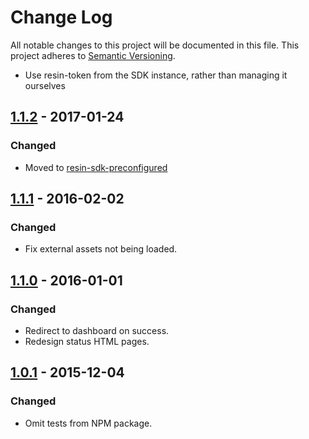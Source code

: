 # Change Log

All notable changes to this project will be documented in this file.
This project adheres to [Semantic Versioning](http://semver.org/).

- Use resin-token from the SDK instance, rather than managing it ourselves

## [1.1.2] - 2017-01-24

### Changed

- Moved to [resin-sdk-preconfigured](https://github.com/resin-io-modules/resin-sdk-preconfigured)

## [1.1.1] - 2016-02-02

### Changed

- Fix external assets not being loaded.

## [1.1.0] - 2016-01-01

### Changed

- Redirect to dashboard on success.
- Redesign status HTML pages.

## [1.0.1] - 2015-12-04

### Changed

- Omit tests from NPM package.

[1.1.2]: https://github.com/resin-io/resin-cli-auth/compare/v1.1.1...v1.1.2
[1.1.1]: https://github.com/resin-io/resin-cli-auth/compare/v1.1.0...v1.1.1
[1.1.0]: https://github.com/resin-io/resin-cli-auth/compare/v1.0.1...v1.1.0
[1.0.1]: https://github.com/resin-io/resin-cli-auth/compare/v1.0.0...v1.0.1
